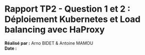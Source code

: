 # Rapport TP2 - Question 1 et 2 : Déploiement Kubernetes et Load balancing avec HaProxy

**Réalisé par :** Arno BIDET & Antoine MAMOU  
**Date :** 

